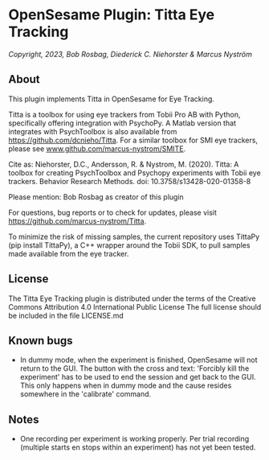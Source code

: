 # OpenSesame Plugin: Titta Eye Tracking

*Copyright, 2023, Bob Rosbag, Diederick C. Niehorster & Marcus Nyström*

## About

This plugin implements Titta in OpenSesame for Eye Tracking. 

Titta is a toolbox for using eye trackers from Tobii Pro AB with Python, specifically offering integration with PsychoPy. A Matlab version that integrates with PsychToolbox is also available from https://github.com/dcnieho/Titta. For a similar toolbox for SMI eye trackers, please see www.github.com/marcus-nystrom/SMITE.

Cite as: Niehorster, D.C., Andersson, R. & Nystrom, M. (2020). Titta: A toolbox for creating PsychToolbox and Psychopy experiments with Tobii eye trackers. Behavior Research Methods. doi: 10.3758/s13428-020-01358-8

Please mention: Bob Rosbag as creator of this plugin

For questions, bug reports or to check for updates, please visit https://github.com/marcus-nystrom/Titta.

To minimize the risk of missing samples, the current repository uses TittaPy (pip install TittaPy), a C++ wrapper around the Tobii SDK, to pull samples made available from the eye tracker.


## License

The Titta Eye Tracking plugin is distributed under the terms of the Creative Commons Attribution 4.0 International Public License
The full license should be included in the file LICENSE.md


## Known bugs

- In dummy mode, when the experiment is finished, OpenSesame will not return to the GUI. The button with the cross and text: 'Forcibly kill the experiment' has to be used to end the session and get back to the GUI. This only happens when in dummy mode and the cause resides somewhere in the 'calibrate' command.


## Notes

- One recording per experiment is working properly. Per trial recording (multiple starts en stops within an experiment) has not yet been tested.
